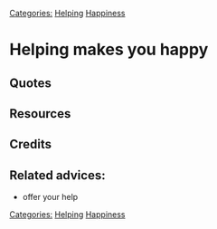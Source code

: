 [Categories:](../Categories/index.md) [Helping](../Categories/Helping.md) [Happiness](../Categories/Happiness.md)
# Helping makes you happy

## Quotes

## Resources

## Credits

## Related advices:

- offer your help

[Categories:](../Categories/index.md) [Helping](../Categories/Helping.md) [Happiness](../Categories/Happiness.md)